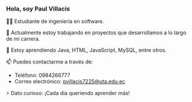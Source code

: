### Hola, soy Paul Villacis

👨‍🎓 Estudiante de ingeniería en software.

🔭 Actualmente estoy trabajando en proyectos que desarrollamos a lo largo de mi carrera.

🌱 Estoy aprendiendo Java, HTML, JavaScript, MySQL, entre otros.

📫 Puedes contactarme a través de:
   - Teléfono: 0984266777
   - Correo electrónico: pvillacis7225@uta.edu.ec

⚡ Dato curioso: ¡Cada día queriendo aprender más!
